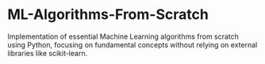 # ML-Algorithms-From-Scratch
Implementation of essential Machine Learning algorithms from scratch using Python, focusing on fundamental concepts without relying on external libraries like scikit-learn.
